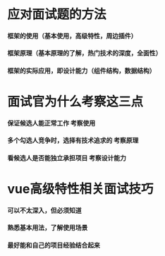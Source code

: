 # 应对面试题的方法

####  框架的使用（基本使用，高级特性，周边插件）

#### 框架原理（基本原理的了解，热门技术的深度，全面性）

#### 框架的实际应用，即设计能力（组件结构，数据结构）



# 面试官为什么考察这三点

#### 保证候选人能正常工作      考察使用

#### 多个勾选人竞争时，选择有技术追求的    考察原理

#### 看候选人是否能独立承担项目    考察设计能力





# vue高级特性相关面试技巧

#### 可以不太深入，但必须知道

#### 熟悉基本用法，了解使用场景

#### 最好能和自己的项目经验结合起来

